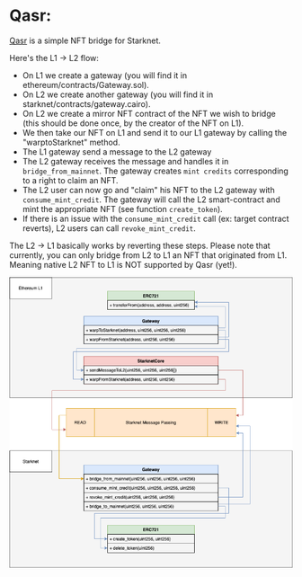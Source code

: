 # Qasr:

[Qasr](https://en.wikipedia.org/wiki/Qasr_El_Nil_Bridge) is a simple NFT bridge for Starknet.

Here's the L1 -> L2 flow:

- On L1 we create a gateway (you will find it in ethereum/contracts/Gateway.sol).
- On L2 we create another gateway (you will find it in starknet/contracts/gateway.cairo).
- On L2 we create a mirror NFT contract of the NFT we wish to bridge (this should be done once, by the creator of the NFT on L1).
- We then take our NFT on L1 and send it to our L1 gateway by calling the "warptoStarknet" method.
- The L1 gateway send a message to the L2 gateway
- The L2 gateway receives the message and handles it in `bridge_from_mainnet`. The gateway creates `mint credits` corresponding to a right to claim an NFT.
- The L2 user can now go and "claim" his NFT to the L2 gateway with `consume_mint_credit`. The gateway will call the L2 smart-contract and mint the appropriate NFT (see function `create_token`).
- If there is an issue with the `consume_mint_credit` call (ex: target contract reverts), L2 users can call `revoke_mint_credit`.

The L2 -> L1 basically works by reverting these steps. Please note that currently, you can only bridge from L2 to L1 an NFT that originated from L1. Meaning native L2 NFT to L1 is NOT supported by Qasr (yet!).

![Qasr](./qasr.png)
